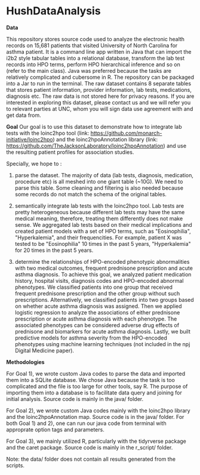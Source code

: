 # HushDataAnalysis

**Data**

This repository stores source code used to analyze the electronic health records on 15,681 patients that visited University of North Carolina for asthma patient. It is a command line app written in Java that can import the i2b2 style tabular tables into a relational database, transform the lab test records into HPO terms, perform HPO hierarchical inference and so on (refer to the main class). Java was preferred because the tasks are relatively complicated and cubersome in R. The repository can be packaged into a Jar to run in the terminal. The raw dataset contains 8 separate tables that stores patient information, provider information, lab tests, medications, diagnosis etc. The raw data is not stored here for privacy reasons. If you are interested in exploring this dataset, please contact us and we will refer you to relevant parties at UNC, whom you will sign data use agreement with and get data from.

**Goal**
Our goal is to use this dataset to demonstrate how to integrate lab tests with the loinc2hpo tool (link: https://github.com/monarch-initiative/loinc2hpo) and the loinc2hpoAnnotation library (link: https://github.com/TheJacksonLaboratory/loinc2hpoAnnotation) and use the resulting patient profiles for association studies.

Specially, we hope to :

1) parse the dataset. The majority of data (lab tests, diagnosis, medication, procedure etc) is all meshed into one giant table (~10G). We need to parse this table. Some cleaning and filtering is also needed because some records do not match the schema of the original tables. 

2) semantically integrate lab tests with the loinc2hpo tool. Lab tests are pretty heterogeneous because different lab tests may have the same medical meaning, therefore, treating them differently does not make sense. We aggregated lab tests based on their medical implications and created patient models with a set of HPO terms, such as "Eosinophilia", "Hyperkalemia", and their frequencities. For example, patient X was tested to be "Eosinophilia" 10 times in the past 5 years, "Hyperkalemia" for 20 times in the past 5 years. 

3) determine the relationships of HPO-encoded phenotypic abnormalities with two medical outcomes, frequent prednisone prescription and acute asthma diagnosis. To achieve this goal, we analyzed patient medication history, hospital visits, diagnosis codes and HPO-encoded abnormal phenotypes. We classified patients into one group that received frequent prednisone prescription and the other group without such prescriptions. Alternatively, we classified patients into two groups based on whether acute asthma diagnosis was assigned. Then we applied logistic regression to analyze the associations of either prednisone prescription or acute asthma diagnosis with each phenotype. The associated phenotypes can be considered adverse drug effects of prednisone and biomarkers for acute asthma diagnosis. Lastly, we built predictive models for asthma severity from the HPO-encoded phenotypes using machine learning techniques (not included in the npj Digital Medicine paper). 

**Methodologies**

For Goal 1), we wrote custom Java codes to parse the data and imported them into a SQLite database. We chose Java because the task is too complicated and the file is too large for other tools, say R. The purpose of importing them into a database is to facilitate data query and joining for initial analysis. Source code is mainly in the java/ folder. 

For Goal 2), we wrote custom Java codes mainly with the loinc2hpo library and the loinc2hpoAnnotation map. Source code is in the java/ folder. For both Goal 1) and 2), one can run our java code from terminal with approprate option tags and parameters. 

For Goal 3), we mainly utilized R, particularly with the tidyrverse package and the caret package. Source code is mainly in the r_script/ folder. 


Note: the data/ folder does not contain all results generated from the scripts.
